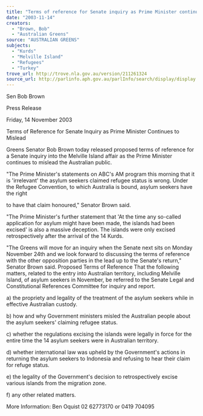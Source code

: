 ```yaml
---
title: "Terms of reference for Senate inquiry as Prime Minister continues to mislead."
date: "2003-11-14"
creators:
  - "Brown, Bob"
  - "Australian Greens"
source: "AUSTRALIAN GREENS"
subjects:
  - "Kurds"
  - "Melville Island"
  - "Refugees"
  - "Turkey"
trove_url: http://trove.nla.gov.au/version/211261324
source_url: http://parlinfo.aph.gov.au/parlInfo/search/display/display.w3p;query=Id%3A%22media/pressrel/RVWA6%22
---
```


 Sen Bob Brown   

 

 Press Release   

 Friday, 14 November 2003   

 

 Terms of Reference for Senate Inquiry as Prime  Minister Continues to Mislead   

 

 Greens Senator Bob Brown today released proposed terms of reference for a  Senate inquiry into the Melville Island affair as the Prime Minister continues to  mislead the Australian public.   

 "The Prime Minister's statements on ABC's AM program this morning that it is  'irrelevant' the asylum seekers claimed refugee status is wrong. Under the  Refugee Convention, to which Australia is bound, asylum seekers have the right 

 to have that claim honoured," Senator Brown said.   

 "The Prime Minister's further statement that 'At the time any so-called application  for asylum might have been made, the islands had been excised' is also a  massive deception.  The islands were only excised retrospectively after the  arrival of the 14 Kurds.   

 "The Greens will move for an inquiry when the Senate next sits on Monday  November 24th and we look forward to discussing the terms of reference with the  other opposition parties in the lead up to the Senate's return," Senator Brown  said. Proposed Terms of Reference That the following matters, related to the  entry into Australian territory, including Melville Island, of asylum seekers in  November, be referred to the Senate Legal and Constitutional References  Committee for inquiry and report.   

  a) the propriety and legality of the treatment of the asylum seekers  while in effective Australian custody.    

  b) how and why Government ministers misled the Australian people  about the asylum seekers' claiming refugee status.    

  c) whether the regulations excising the islands were legally in force for  the entire time the 14 asylum seekers were in Australian territory.    

  d) whether international law was upheld by the Government's actions  in returning the asylum seekers to Indonesia and refusing to hear their claim for  refuge status.   

  e) the legality of the Government's decision to retrospectively excise  various islands from the migration zone.   

  f) any other related matters. 

 

 More Information: Ben Oquist 02 62773170 or 0419 704095 


